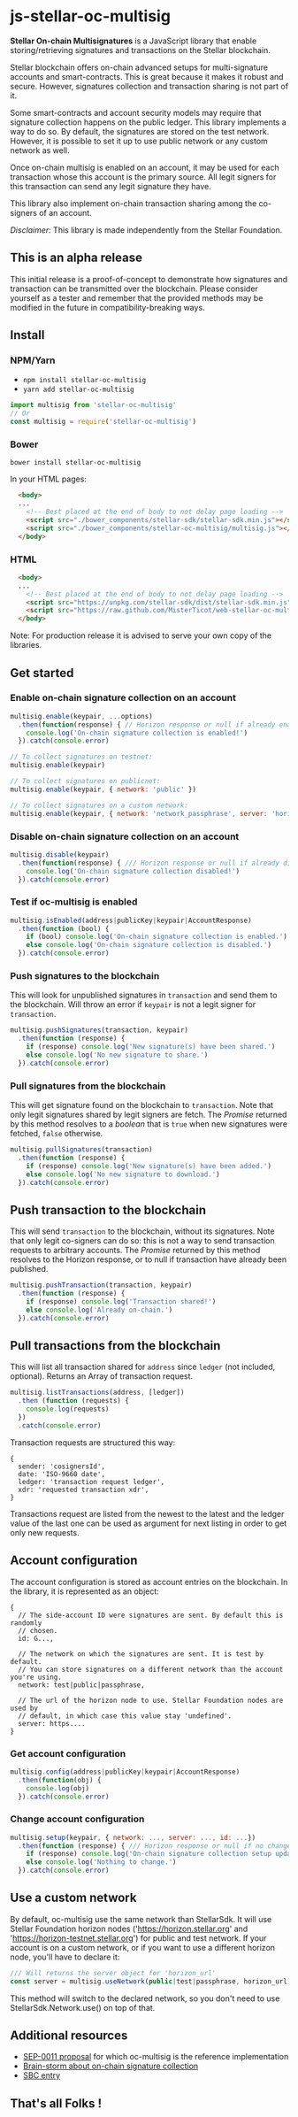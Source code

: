 # js-stellar-oc-multisig

**Stellar On-chain Multisignatures** is a JavaScript library that enable
storing/retrieving signatures and transactions on the Stellar blockchain.

Stellar blockchain offers on-chain advanced setups for multi-signature
accounts and smart-contracts. This is great because it makes it robust and
secure. However, signatures collection and transaction sharing is not part of
it.

Some smart-contracts and account security models may require that signature 
collection happens on the public ledger. This library implements a way to do so.
By default, the signatures are stored on the test network. However, it is
possible to set it up to use public network or any custom network as well.

Once on-chain multisig is enabled on an account, it may be used for each 
transaction whose this account is the primary source. All legit signers for 
this transaction can send any legit signature they have.

This library also implement on-chain transaction sharing among the co-signers of
an account.

*Disclaimer:* This library is made independently from the Stellar Foundation.

## This is an alpha release

This initial release is a proof-of-concept to demonstrate how signatures and 
transaction can be transmitted over the blockchain. Please consider yourself as 
a tester and remember that the provided methods may be modified in the future 
in compatibility-breaking ways.

## Install

### NPM/Yarn

* `npm install stellar-oc-multisig`
* `yarn add stellar-oc-multisig`

```js
import multisig from 'stellar-oc-multisig'
// Or
const multisig = require('stellar-oc-multisig')
```

### Bower

`bower install stellar-oc-multisig`

In your HTML pages:

```HTML
  <body>
  ...
    <!-- Best placed at the end of body to not delay page loading -->
    <script src="./bower_components/stellar-sdk/stellar-sdk.min.js"></script>
    <script src="./bower_components/stellar-oc-multisig/multisig.js"></script>
  </body>
```

### HTML

```HTML
  <body>
  ...
    <!-- Best placed at the end of body to not delay page loading -->
    <script src="https://unpkg.com/stellar-sdk/dist/stellar-sdk.min.js"></script>
    <script src="https://raw.github.com/MisterTicot/web-stellar-oc-multisig/master/multisig.js"></script>
  </body>
```

Note: For production release it is advised to serve your own copy of the libraries.

## Get started

### Enable on-chain signature collection on an account

```js
multisig.enable(keypair, ...options)
  .then(function(response) { // Horizon response or null if already enabled
    console.log('On-chain signature collection is enabled!')
  }).catch(console.error)

// To collect signatures on testnet:
multisig.enable(keypair)

// To collect signatures on publicnet:
multisig.enable(keypair, { network: 'public' })

// To collect signatures on a custom network:
multisig.enable(keypair, { network: 'network_passphrase', server: 'horizon_url' })
```


### Disable on-chain signature collection on an account

```js
multisig.disable(keypair)
  .then(function(response) { /// Horizon response or null if already disabled
    console.log('On-chain signature collection disabled!')
  }).catch(console.error)
```

### Test if oc-multisig is enabled

```js
multisig.isEnabled(address|publicKey|keypair|AccountResponse)
  .then(function (bool) {
    if (bool) console.log('On-chain signature collection is enabled.')
    else console.log('On-chain signature collection is disabled.')
  }).catch(console.error)
```

### Push signatures to the blockchain

This will look for unpublished signatures in `transaction` and send them to the
blockchain. Will throw an error if `keypair` is not a legit signer for
`transaction`.

```js
multisig.pushSignatures(transaction, keypair)
  .then(function (response) {
    if (response) console.log('New signature(s) have been shared.')
    else console.log('No new signature to share.')
  }).catch(console.error)
```

### Pull signatures from the blockchain

This will get signature found on the blockchain to `transaction`. Note that 
only legit signatures shared by legit signers are fetch. The *Promise* returned 
by this method resolves to a *boolean* that is `true` when new signatures were 
fetched, `false` otherwise.

```js
multisig.pullSignatures(transaction)
  .then(function (response) {
    if (response) console.log('New signature(s) have been added.')
    else console.log('No new signature to download.')
  }).catch(console.error)
```

## Push transaction to the blockchain

This will send `transaction` to the blockchain, without its signatures. Note
that only legit co-signers can do so: this is not a way to send transaction
requests to arbitrary accounts. The *Promise* returned by this method resolves
to the Horizon response, or to null if transaction have already been published.

```js
multisig.pushTransaction(transaction, keypair)
  .then(function (response) {
    if (response) console.log('Transaction shared!')
    else console.log('Already on-chain.')
  }).catch(console.error)
```

## Pull transactions from the blockchain

This will list all transaction shared for `address` since `ledger`
(not included, optional). Returns an Array of transaction request.

```js
multisig.listTransactions(address, [ledger])
  .then (function (requests) {
    console.log(requests)
  })
  .catch(console.error)
```

Transaction requests are structured this way:

```
{
  sender: 'cosignersId',
  date: 'ISO-9660 date',
  ledger: 'transaction request ledger',
  xdr: 'requested transaction xdr',
}
```

Transactions request are listed from the newest to the latest and the ledger
value of the last one can be used as argument for next listing in order to get
only new requests.

## Account configuration

The account configuration is stored as account entries on the blockchain. In 
the library, it is represented as an object:

```
{
  // The side-account ID were signatures are sent. By default this is randomly
  // chosen.
  id: G..., 

  // The network on which the signatures are sent. It is test by default.
  // You can store signatures on a different network than the account you're using.
  network: test|public|passphrase, 

  // The url of the horizon node to use. Stellar Foundation nodes are used by
  // default, in which case this value stay 'undefined'.
  server: https....
}
```

### Get account configuration

```js
multisig.config(address|publicKey|keypair|AccountResponse)
  .then(function(obj) {
    console.log(obj)
  }).catch(console.error)
```

### Change account configuration

```js
multisig.setup(keypair, { network: ..., server: ..., id: ...})
  .then(function (response) { /// Horizon response or null if no change was needed.
    if (response) console.log('On-chain signature collection setup updated!')
    else console.log('Nothing to change.')
  }).catch(console.error)
```

## Use a custom network

By default, oc-multisig use the same network than StellarSdk. It will use 
Stellar Foundation horizon nodes ('https://horizon.stellar.org' and 
'https://horizon-testnet.stellar.org') for public and test network. If your
account is on a custom network, or if you want to use a different horizon node, 
you'll have to declare it:

```js
/// Will returns the server object for 'horizon_url'
const server = multisig.useNetwork(public|test|passphrase, horizon_url)
```

This method will switch to the declared network, so you don't need to use 
StellarSdk.Network.use() on top of that.

## Additional resources

* [SEP-0011 proposal](https://github.com/stellar/stellar-protocol/pull/158) for which oc-multisig is the reference implementation
* [Brain-storm about on-chain signature collection](https://galactictalk.org/d/1436-on-chain-signature-collection)
* [SBC entry](https://galactictalk.org/d/1591-stellar-oc-multisig-on-chain-multi-signatures-collection-js-lib-protocol/3)

## That's all Folks !
